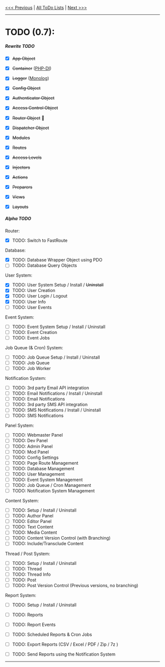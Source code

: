 
[<<< Previous](todo-0.6.0.0-rewrite-pre-alpha.md) | [All ToDo Lists](todo-index.md) | [Next >>>](todo-0.7.6.0-alpha.md)

---

# TODO (0.7):



##### Rewrite TODO

- [x] <del>App Object</del>
- [x] <del>Container</del> ([PHP-DI](https://github.com/PHP-DI/PHP-DI))
- [x] <del>Logger</del> ([Monolog](https://github.com/Seldaek/monolog))
- [x] <del>Config Object</del>
- [x] <del>Authenticator Object</del>
- [x] <del>Access Control Object</del>
- [x] <del>Router Object</del> :wrench:
- [x] <del>Dispatcher Object</del>
- [x] <del>Modules</del>
- [x] <del>Routes</del>
- [x] <del>Access Levels</del>
- [x] <del>Injectors</del>
- [x] <del>Actions</del>
- [x] <del>Preparers</del>
- [x] <del>Views</del>
- [x] <del>Layouts</del>


##### Alpha TODO

Router:
- [x] TODO: Switch to FastRoute

Database:
- [x] TODO: Database Wrapper Object using PDO
- [ ] TODO: Database Query Objects

User System:
- [x] TODO: User System Setup / Install / <del>Uninstall</del>
- [x] TODO: User Creation
- [x] TODO: User Login / Logout
- [x] TODO: User Info
- [ ] TODO: User Events

Event System:
- [ ] TODO: Event System Setup / Install / Uninstall
- [ ] TODO: Event Creation
- [ ] TODO: Event Jobs

Job Queue (& Cron) System:
- [ ] TODO: Job Queue Setup / Install / Uninstall
- [ ] TODO: Job Queue
- [ ] TODO: Job Worker

Notification System:
- [ ] TODO: 3rd party Email API integration
- [ ] TODO: Email Notifications / Install / Uninstall
- [ ] TODO: Email Notifications
- [ ] TODO: 3rd party SMS API integration
- [ ] TODO: SMS Notifications / Install / Uninstall
- [ ] TODO: SMS Notifications

Panel System:
- [ ] TODO: Webmaster Panel
- [ ] TODO: Dev Panel
- [ ] TODO: Admin Panel
- [ ] TODO: Mod Panel
- [ ] TODO: Config Settings
- [ ] TODO: Page Route Management
- [ ] TODO: Database Management
- [ ] TODO: User Management
- [ ] TODO: Event System Management
- [ ] TODO: Job Queue / Cron Management
- [ ] TODO: Notification System Management

Content System:
- [ ] TODO: Setup / Install / Uninstall
- [ ] TODO: Author Panel
- [ ] TODO: Editor Panel
- [ ] TODO: Text Content
- [ ] TODO: Media Content
- [ ] TODO: Content Version Control (with Branching)
- [ ] TODO: Include/Transclude Content

Thread / Post System:
- [ ] TODO: Setup / Install / Uninstall
- [ ] TODO: Thread
- [ ] TODO: Thread Info
- [ ] TODO: Post
- [ ] TODO: Post Version Control (Previous versions, no branching)

Report System:
- [ ] TODO: Setup / Install / Uninstall
- [ ] TODO: Reports
- [ ] TODO: Report Events
- [ ] TODO: Scheduled Reports & Cron Jobs
- [ ] TODO: Export Reports (CSV / Excel / PDF / Zip / 7z )
- [ ] TODO: Send Reports using the Notification System


---
